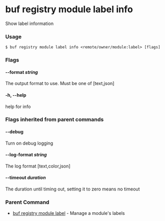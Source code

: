 # buf registry module label info

Show label information

### Usage

```console
$ buf registry module label info <remote/owner/module:label> [flags]
```

### Flags

#### \--format _string_

The output format to use. Must be one of \[text,json\]

#### \-h, --help

help for info

### Flags inherited from parent commands

#### \--debug

Turn on debug logging

#### \--log-format _string_

The log format \[text,color,json\]

#### \--timeout _duration_

The duration until timing out, setting it to zero means no timeout

### Parent Command

- [buf registry module label](../) - Manage a module's labels
